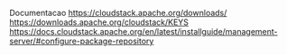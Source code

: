 
Documentacao
https://cloudstack.apache.org/downloads/
https://downloads.apache.org/cloudstack/KEYS
https://docs.cloudstack.apache.org/en/latest/installguide/management-server/#configure-package-repository